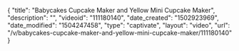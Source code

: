 {
    "title": "Babycakes Cupcake Maker and Yellow Mini Cupcake Maker",
    "description": "",
    "videoid": "111180140",
    "date_created": "1502923969",
    "date_modified": "1504247458",
    "type": "captivate",
    "layout": "video",
    "url": "\/v\/babycakes-cupcake-maker-and-yellow-mini-cupcake-maker\/111180140"
}